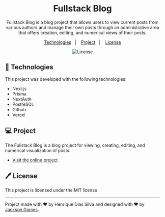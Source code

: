 <h1 align="center"> Fullstack Blog </h1>

<p align="center">
Fullstack Blog is a blog project that allows users to view current posts from various authors and manage their own posts through an administrative area that offers creation, editing, and numerical views of their posts. <br/>
</p>

<p align="center">
  <a href="#-technologies">Technologies</a>&nbsp;&nbsp;&nbsp;|&nbsp;&nbsp;&nbsp;
  <a href="#-project">Project</a>&nbsp;&nbsp;&nbsp;|&nbsp;&nbsp;&nbsp;
  <a href="#%EF%B8%8F-license">License</a>
</p>

<p align="center">
  <img alt="License" src="https://img.shields.io/static/v1?label=license&message=MIT&color=49AA26&labelColor=000000">
</p>

## 🚀 Technologies

This project was developed with the following technologies:

- Next.js
- Prisma
- NextAuth
- PostreSQL
- Github
- Vercel

## 💻 Project

The Fullstack Blog is a blog project for viewing, creating, editing, and numerical visualization of posts.

- [Visit the online project](https://fullstack-blog-xi.vercel.app/)


## 🖊️ License

This project is licensed under the MIT license

---

Project made with ♥ by Henrique Dias Silva and designed with ♥ by [Jackson Gomes](https://github.com/jacksongomesbr).
